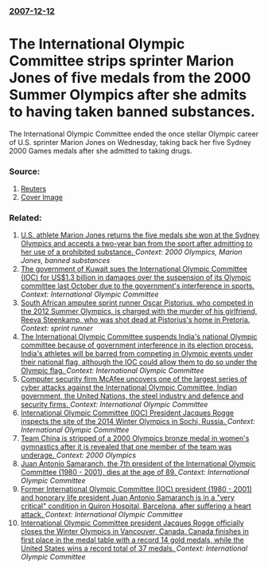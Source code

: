 ### [2007-12-12](/news/2007/12/12/index.md)

#  The International Olympic Committee strips sprinter Marion Jones of five medals from the 2000 Summer Olympics after she admits to having taken banned substances. 

The International Olympic Committee ended the once stellar Olympic career of U.S. sprinter Marion Jones on Wednesday, taking back her five Sydney 2000 Games medals after she admitted to taking drugs.


### Source:

1. [Reuters](http://www.reuters.com/article/domesticNews/idUSL1220829120071212)
1. [Cover Image](http://s1.reutersmedia.net/resources/r/?m=02&d=20071212&t=2&i=2470267&w=&fh=545px&fw=&ll=&pl=&sq=&r=2007-12-12T182602Z_01_L12208291_RTRUKOP_0_PICTURE0)

### Related:

1. [ U.S. athlete Marion Jones returns the five medals she won at the Sydney Olympics and accepts a two-year ban from the sport after admitting to her use of a prohibited substance. ](/news/2007/10/8/u-s-athlete-marion-jones-returns-the-five-medals-she-won-at-the-sydney-olympics-and-accepts-a-two-year-ban-from-the-sport-after-admitting.md) _Context: 2000 Olympics, Marion Jones, banned substances_
2. [The government of Kuwait sues the International Olympic Committee (IOC) for US$1.3 billion in damages over the suspension of its Olympic committee last October due to the government's interference in sports. ](/news/2016/06/23/the-government-of-kuwait-sues-the-international-olympic-committee-ioc-for-us-1-3-billion-in-damages-over-the-suspension-of-its-olympic-com.md) _Context: International Olympic Committee_
3. [South African amputee sprint runner Oscar Pistorius, who competed in the 2012 Summer Olympics, is charged with the murder of his girlfriend, Reeva Steenkamp, who was shot dead at Pistorius's home in Pretoria. ](/news/2013/02/14/south-african-amputee-sprint-runner-oscar-pistorius-who-competed-in-the-2012-summer-olympics-is-charged-with-the-murder-of-his-girlfriend.md) _Context: sprint runner_
4. [The International Olympic Committee suspends India's national Olympic committee because of government interference in its election process. India's athletes will be barred from competing in Olympic events under their national flag, although the IOC could allow them to do so under the Olympic flag. ](/news/2012/12/4/the-international-olympic-committee-suspends-india-s-national-olympic-committee-because-of-government-interference-in-its-election-process.md) _Context: International Olympic Committee_
5. [Computer security firm McAfee uncovers one of the largest series of cyber attacks against the International Olympic Committee, Indian government, the United Nations, the steel industry and defence and security firms. ](/news/2011/08/3/computer-security-firm-mcafee-uncovers-one-of-the-largest-series-of-cyber-attacks-against-the-international-olympic-committee-indian-govern.md) _Context: International Olympic Committee_
6. [International Olympic Committee (IOC) President Jacques Rogge inspects the site of the 2014 Winter Olympics in Sochi, Russia. ](/news/2010/06/7/international-olympic-committee-ioc-president-jacques-rogge-inspects-the-site-of-the-2014-winter-olympics-in-sochi-russia.md) _Context: International Olympic Committee_
7. [Team China is stripped of a 2000 Olympics bronze medal in women's gymnastics after it is revealed that one member of the team was underage. ](/news/2010/04/28/team-china-is-stripped-of-a-2000-olympics-bronze-medal-in-women-s-gymnastics-after-it-is-revealed-that-one-member-of-the-team-was-underage.md) _Context: 2000 Olympics_
8. [Juan Antonio Samaranch, the 7th president of the International Olympic Committee (1980 - 2001), dies at the age of 89. ](/news/2010/04/21/juan-antonio-samaranch-the-7th-president-of-the-international-olympic-committee-1980-2001-dies-at-the-age-of-89.md) _Context: International Olympic Committee_
9. [Former International Olympic Committee (IOC) president (1980 - 2001) and honorary life president Juan Antonio Samaranch is in a "very critical" condition in Quiron Hospital, Barcelona, after suffering a heart attack. ](/news/2010/04/20/former-international-olympic-committee-ioc-president-1980-2001-and-honorary-life-president-juan-antonio-samaranch-is-in-a-very-critic.md) _Context: International Olympic Committee_
10. [International Olympic Committee president Jacques Rogge officially closes the Winter Olympics in Vancouver, Canada. Canada finishes in first place in the medal table with a record 14 gold medals, while the United States wins a record total of 37 medals. ](/news/2010/02/28/international-olympic-committee-president-jacques-rogge-officially-closes-the-winter-olympics-in-vancouver-canada-canada-finishes-in-first.md) _Context: International Olympic Committee_
